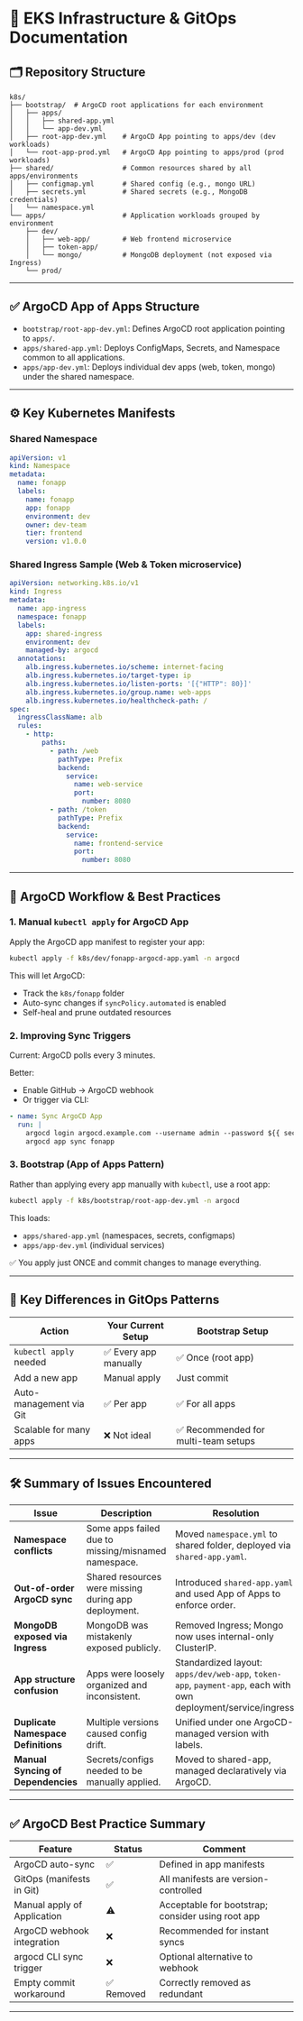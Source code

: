 # 🧾 EKS Infrastructure & GitOps Documentation

## 🗂️ Repository Structure

```
k8s/
├── bootstrap/  # ArgoCD root applications for each environment
│   ├── apps/
│   │   ├── shared-app.yml
│   │   └── app-dev.yml
│   ├── root-app-dev.yml    # ArgoCD App pointing to apps/dev (dev workloads)    
│   └── root-app-prod.yml   # ArgoCD App pointing to apps/prod (prod workloads)
├── shared/                 # Common resources shared by all apps/environments
│   ├── configmap.yml       # Shared config (e.g., mongo URL)
│   ├── secrets.yml         # Shared secrets (e.g., MongoDB credentials)
│   └── namespace.yml
└── apps/                   # Application workloads grouped by environment
    ├── dev/
    │   ├── web-app/        # Web frontend microservice
    │   ├── token-app/
    │   └── mongo/          # MongoDB deployment (not exposed via Ingress)
    └── prod/
```

---

## ✅ ArgoCD App of Apps Structure

* `bootstrap/root-app-dev.yml`: Defines ArgoCD root application pointing to `apps/`.
* `apps/shared-app.yml`: Deploys ConfigMaps, Secrets, and Namespace common to all applications.
* `apps/app-dev.yml`: Deploys individual dev apps (web, token, mongo) under the shared namespace.

---

## ⚙️ Key Kubernetes Manifests

### Shared Namespace

```yaml
apiVersion: v1
kind: Namespace
metadata:
  name: fonapp
  labels:
    name: fonapp
    app: fonapp
    environment: dev
    owner: dev-team
    tier: frontend
    version: v1.0.0
```

### Shared Ingress Sample (Web & Token microservice)

```yaml
apiVersion: networking.k8s.io/v1
kind: Ingress
metadata:
  name: app-ingress
  namespace: fonapp
  labels:
    app: shared-ingress
    environment: dev
    managed-by: argocd
  annotations:
    alb.ingress.kubernetes.io/scheme: internet-facing
    alb.ingress.kubernetes.io/target-type: ip
    alb.ingress.kubernetes.io/listen-ports: '[{"HTTP": 80}]'
    alb.ingress.kubernetes.io/group.name: web-apps
    alb.ingress.kubernetes.io/healthcheck-path: /
spec:
  ingressClassName: alb
  rules:
    - http:
        paths:
          - path: /web
            pathType: Prefix
            backend:
              service:
                name: web-service
                port:
                  number: 8080
          - path: /token
            pathType: Prefix
            backend:
              service:
                name: frontend-service
                port:
                  number: 8080
```

---

## 🚀 ArgoCD Workflow & Best Practices

### 1. Manual `kubectl apply` for ArgoCD App

Apply the ArgoCD app manifest to register your app:

```bash
kubectl apply -f k8s/dev/fonapp-argocd-app.yaml -n argocd
```

This will let ArgoCD:

* Track the `k8s/fonapp` folder
* Auto-sync changes if `syncPolicy.automated` is enabled
* Self-heal and prune outdated resources

### 2. Improving Sync Triggers

Current: ArgoCD polls every 3 minutes.

Better:

* Enable GitHub → ArgoCD webhook
* Or trigger via CLI:

```yaml
- name: Sync ArgoCD App
  run: |
    argocd login argocd.example.com --username admin --password ${{ secrets.ARGOCD_PASSWORD }} --insecure
    argocd app sync fonapp
```

### 3. Bootstrap (App of Apps Pattern)

Rather than applying every app manually with `kubectl`, use a root app:

```bash
kubectl apply -f k8s/bootstrap/root-app-dev.yml -n argocd
```

This loads:

* `apps/shared-app.yml` (namespaces, secrets, configmaps)
* `apps/app-dev.yml` (individual services)

✅ You apply just ONCE and commit changes to manage everything.

---

## 🧠 Key Differences in GitOps Patterns

| Action                  | Your Current Setup   | Bootstrap Setup                     |
| ----------------------- | -------------------- | ----------------------------------- |
| `kubectl apply` needed  | ✅ Every app manually | ✅ Once (root app)                   |
| Add a new app           | Manual apply         | Just commit                         |
| Auto-management via Git | ✅ Per app            | ✅ For all apps                      |
| Scalable for many apps  | ❌ Not ideal          | ✅ Recommended for multi-team setups |

---

## 🛠️ Summary of Issues Encountered

| Issue                               | Description                                          | Resolution                                                                                                     |
| ----------------------------------- | ---------------------------------------------------- | -------------------------------------------------------------------------------------------------------------- |
| **Namespace conflicts**             | Some apps failed due to missing/misnamed namespace.  | Moved `namespace.yml` to shared folder, deployed via `shared-app.yaml`.                                        |
| **Out-of-order ArgoCD sync**        | Shared resources were missing during app deployment. | Introduced `shared-app.yaml` and used App of Apps to enforce order.                                            |
| **MongoDB exposed via Ingress**     | MongoDB was mistakenly exposed publicly.             | Removed Ingress; Mongo now uses internal-only ClusterIP.                                                       |
| **App structure confusion**         | Apps were loosely organized and inconsistent.        | Standardized layout: `apps/dev/web-app`, `token-app`, `payment-app`, each with own deployment/service/ingress. |
| **Duplicate Namespace Definitions** | Multiple versions caused config drift.               | Unified under one ArgoCD-managed version with labels.                                                          |
| **Manual Syncing of Dependencies**  | Secrets/configs needed to be manually applied.       | Moved to shared-app, managed declaratively via ArgoCD.                                                         |

---

## ✅ ArgoCD Best Practice Summary

| Feature                     | Status    | Comment                                           |
| --------------------------- | --------- | ------------------------------------------------- |
| ArgoCD auto-sync            | ✅         | Defined in app manifests                          |
| GitOps (manifests in Git)   | ✅         | All manifests are version-controlled              |
| Manual apply of Application | ⚠️        | Acceptable for bootstrap; consider using root app |
| ArgoCD webhook integration  | ❌         | Recommended for instant syncs                     |
| argocd CLI sync trigger     | ❌         | Optional alternative to webhook                   |
| Empty commit workaround     | ✅ Removed | Correctly removed as redundant                    |

---
